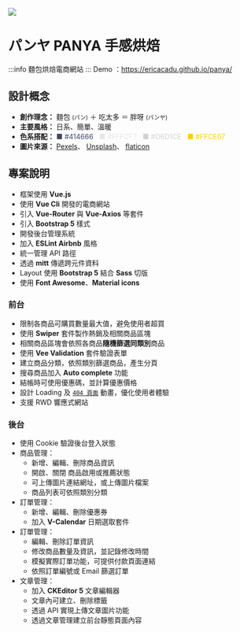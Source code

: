 ![](https://i.imgur.com/8aE1ZEr.jpg)

# パンヤ PANYA 手感烘焙
:::info
麵包烘焙電商網站
:::
Demo <i class="fa fa-fw fa-external-link"></i>：<a href="https://ericacadu.github.io/panya/" target="_blank">https://ericacadu.github.io/panya/</a>

## 設計概念
* **創作理念：** 麵包 <small>(パン)</small> ＋ 吃太多 ＝ 胖呀 <small>(パンヤ)</small><br>
* **主要風格：** 日系、簡單、溫暖<br>
* **色系搭配：** 
<font color="#414666">■ #414666</font> &nbsp; 
<font color="#eae7e3">■ #FFFCF7</font> &nbsp; 
<font color="#D6D1CE">■ #D6D1CE</font> &nbsp; 
<font color="#FFCE07">■ #FFCE07</font><br>
* **圖片來源：**
<a href="https://www.pexels.com/" target="_blank">Pexels</a>、
<a href="https://unsplash.com/" target="_blank">Unsplash</a>、
<a href="http://www.flaticon.com/" target="_blank">flaticon</a>




## 專案說明
* 框架使用 **Vue.js** 
* 使用 **Vue Cli** 開發的電商網站
* 引入 **Vue-Router** 與 **Vue-Axios** 等套件
* 引入 **Bootstrap 5** 樣式
* 開發後台管理系統
* 加入 **ESLint Airbnb** 風格
* 統一管理 API 路徑
* 透過 **mitt** 傳遞跨元件資料
* Layout 使用 **Bootstrap 5** 結合 **Sass** 切版
* 使用 **Font Awesome**、**Material icons**


### 前台
* 限制各商品可購買數量最大值，避免使用者超買
* 使用 **Swiper** 套件製作熱銷及相關商品區塊
* 相關商品區塊會依照各商品**隨機篩選同類別**商品
* 使用 **Vee Validation** 套件驗證表單
* 建立商品分類，依照類別篩選商品，產生分頁
* 搜尋商品加入 **Auto complete** 功能
* 結帳時可使用優惠碼，並計算優惠價格
* 設計 Loading 及 [`404 頁面`](https://ericacadu.github.io/panya/#/404) 動畫，優化使用者體驗
* 支援 RWD 響應式網站

### 後台
* 使用 Cookie 驗證後台登入狀態
* 商品管理：
  * 新增、編輯、刪除商品資訊
  * 開啟、關閉 商品啟用或推薦狀態
  * 可上傳圖片連結網址，或上傳圖片檔案
  * 商品列表可依照類別分類
* 訂單管理：
  * 新增、編輯、刪除優惠券
  * 加入 **V-Calendar** 日期選取套件
* 訂單管理：
  * 編輯、刪除訂單資訊
  * 修改商品數量及資訊，並記錄修改時間
  * 模擬實際訂單功能，可提供付款頁面連結
  * 依照訂單編號或 Email 篩選訂單
* 文章管理：
  * 加入 **CKEditor 5** 文章編輯器
  * 文章內可建立、刪除標籤
  * 透過 API 實現上傳文章圖片功能
  * 透過文章管理建立前台靜態頁面內容




